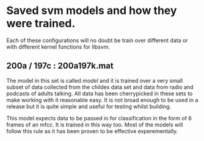 # Saved svm models and how they were trained.
Each of these configurations will no doubt be train over different data or with
different kernel functions for libsvm.

## 200a / 197c : 200a197k.mat
The model in this set is called _model_ and it is trained over a very small
subset of data collected from the childes data set and data from radio and podcasts
of adults talking. All data has been cherrypicked in these sets to make working
with it reasonable easy. It is not broad enough to be used in a release but it is
quite simple and useful for testing whilst building. 

This model expects data to be passed in for classification in the form of 6 frames of
an mfcc. It is trained in this way too. Most of the models will follow this rule as it
has been proven to be effective experementally. 